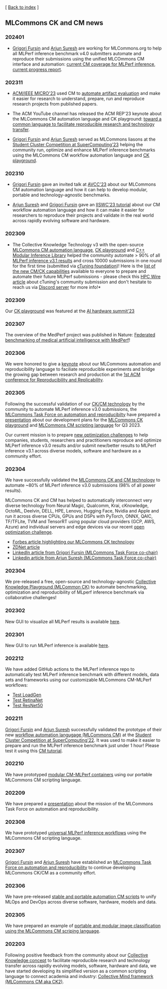 [ [Back to index](README.md) ]

## MLCommons CK and CM news

### 202401

* [Grigori Fursin](https://cKnowledge.org/gfursin) and [Arjun Suresh](https://www.linkedin.com/in/arjunsuresh)
  are working for MLCommons.org to help all MLPerf inference benchmark v4.0 submitters automate and reproduce their submissions
  using the unified MLCOmmons CM interface and automation: [current CM coverage for MLPerf inference](https://github.com/mlcommons/ck/issues/1052), 
  [current progress report](https://github.com/mlcommons/inference/issues/1559).


### 202311

* [ACM/IEEE MICRO'23](https://ctuning.org/ae/micro2023.html) used CM 
  to [automate artifact evaluation](https://github.com/ctuning/cm-reproduce-research-projects/tree/main/script) 
  and make it easier for research to understand, prepare, run and reproduce research projects
  from published papers.

* The ACM YouTube channel has released the ACM REP'23 keynote about the MLCommons CM automation language and CK playground:
  [toward a common language to facilitate reproducible research and technology transfer](https://youtu.be/_1f9i_Bzjmg?si=7XoXRtcU0rglRJr0).

* [Grigori Fursin](https://cKnowledge.org/gfursin) and [Arjun Suresh](https://www.linkedin.com/in/arjunsuresh)
  served as MLCommons liasons at the [Student Cluster Competition at SuperComputing'23](https://sc23.supercomputing.org/students/student-cluster-competition)
  helping the community run, optimize and enhance MLPerf inference benchmarks using the MLCommons CM workflow automation language
  and [CK playground](https://access.cKnowledge.org).

### 202310

* [Grigori Fursin](https://cKnowledge.org/gfursin) gave an invited talk at [AVCC'23](https://avcc.org/avcc2023) about our MLCommons CM automation language and how it can help 
  to develop modular, portable and technology-agnostic benchmarks.

* [Arjun Suresh](https://www.linkedin.com/in/arjunsuresh) and [Grigori Fursin](https://cKnowledge.org/gfursin) 
  gave an [IISWC'23 tutorial](https://iiswc.org/iiswc2023/#/program/) about our CM workflow automation language 
  and how it can make it easier for researchers to reproduce their projects and validate in the real world
  across rapidly evolving software and hardware.

### 202309

* The Collective Knowledge Technology v3 with the open-source [MLCommons CM automation language](https://doi.org/10.5281/zenodo.8105338),
  [CK playground](https://access.cknowledge.org) 
  and [C++ Modular Inference Library](https://cknowledge.org/mil)
  helped the community automate > 90% of all [MLPerf inference v3.1 results](https://mlcommons.org/en/news/mlperf-inference-storage-q323/) 
  and cross 10000 submissions in one round for the first time (submitted via [cTuning foundation](https://cTuning.org))!
  Here is the [list of the new CM/CK capabilities](docs/news-mlperf-v3.1.md) available to everyone 
  to prepare and automate their future MLPerf submissions - please check this [HPC Wire article](https://www.hpcwire.com/2023/09/13/mlperf-releases-latest-inference-results-and-new-storage-benchmark)
  about cTuning's community submission and don't hesitate to reach us via [Discord server](https://discord.gg/JjWNWXKxwT) for more info!*

### 202309

Our [CK playground](https://access.cKnowledge.org) was featured at the [AI hardware summit'23](https://aihwedgesummit.com/events/aihwedgesummit)

### 202307

The overview of the MedPerf project was published in Nature: 
[Federated benchmarking of medical artificial intelligence with MedPerf](https://www.nature.com/articles/s42256-023-00652-2)!

### 202306

We were honored to give a [keynote](https://doi.org/10.5281/zenodo.8105338) about our MLCommons automation and reproducibility language
to faciliate reproducible experiments and bridge the growing gap between research and production
at the [1st ACM conference for Reproducibility and Replicability](https://acm-rep.github.io/2023/keynotes).

### 202305

Following the successful validation of our [CK/CM technology](https://github.com/mlcommons/ck) by the community
to automate MLPerf inference v3.0 submissions, the [MLCommons Task Force on automation and reproducibilty](taskforce.md) 
have prepared a [presentation](https://doi.org/10.5281/zenodo.7871070) 
about our development plans for the [MLCommons CK playground](https://access.cKnowledge.org) 
and [MLCommons CM scripting language](../cm) for Q3 2023.

Our current mission is to prepare [new optimization challenges](../cm-mlops/challenge) 
to help companies, students, researchers and practitioners reproduce and optimize MLPerf
inference v3.0 results and/or submit new/better results to MLPerf
inference v3.1 across diverse models, software and hardware 
as a community effort.

### 202304

We have successfully validated the [MLCommons CK and CM technology](https://github.com/mlcommons/ck) 
to automate ~80% of MLPerf inference v3.0 submissions (98% of all power results).

MLCommons CK and CM has helped to automatically interconnect very diverse technology 
from Neural Magic, Qualcomm, Krai, cKnowledge, OctoML, Deelvin, DELL, HPE, Lenovo, Hugging Face, Nvidia and Apple 
and run it across diverse CPUs, GPUs and DSPs with PyTorch, 
ONNX, QAIC, TF/TFLite, TVM and TensorRT using popular cloud providers (GCP, AWS, Azure) and individual servers and edge devices 
via our recent [open optimization challenge](https://access.cknowledge.org/playground/?action=challenges&name=optimize-mlperf-inference-v3.0-2023).

* [Forbes article highlighting our MLCommons CK technology](https://www.forbes.com/sites/karlfreund/2023/04/05/nvidia-performance-trounces-all-competitors-who-have-the-guts-to-submit-to-mlperf-inference-30/?sh=3c38d2866676)
* [ZDNet article](https://www.zdnet.com/article/nvidia-dell-qualcomm-speed-up-ai-results-in-latest-benchmark-tests)
* [LinkedIn article from Grigori Fursin (MLCommons Task Force co-chair)](https://www.linkedin.com/pulse/announcing-my-new-project-reproducible-optimization-co-design-fursin)
* [Linkedin article from Arjun Suresh (MLCommons Task Force co-chair)](https://www.linkedin.com/posts/arjunsuresh_nvidia-performance-trounces-all-competitors-activity-7049500972275929088-nnnx?utm_source=share&utm_medium=member_desktop)


### 202304

We pre-released a free, open-source and technology-agnostic [Collective Knowledge Playground (MLCommon CK)](https://x.cKnowledge.org)
to automate benchmarking, optimization and reproducibility of MLperf inference benchmark via collaborative challenges!

### 202302

New GUI to visualize all MLPerf results is available [here](https://cknowledge.org/cm-gui-graph).

### 202301

New GUI to run MLPerf inference is available [here](https://cknowledge.org/mlperf-inference-gui).

### 202212

We have added GitHub actions to the MLPerf inference repo to automatically
test MLPerf inference benchmark with different models, data sets and
frameworks using our customizable MLCommons CM-MLPerf workflows:

* [Test LoadGen](https://github.com/mlcommons/inference/blob/master/.github/workflows/test-loadgen.yml)
* [Test RetinaNet](https://github.com/mlcommons/inference/blob/master/.github/workflows/test-retinanet.yml)
* [Test ResNet50](https://github.com/mlcommons/inference/blob/master/.github/workflows/test-resnet50.yml)

### 202211

[Grigori Fursin](https://cKnowledge.org/gfursin) and [Arjun Suresh](https://www.linkedin.com/in/arjunsuresh) 
successfully validated the prototype of  their new [workflow automation langugage (MLCommons CM)](https://github.com/mlcommons/ck/tree/master/cm) 
at the [Student Cluster Competition at SuperComputing'22](https://studentclustercompetition.us/2022/index.html).
It was used to make it easier to prepare and run the MLPerf inference benchmark just under 1 hour!
Please test it using this [CM tutorial](https://github.com/mlcommons/ck/blob/master/docs/tutorials/sc22-scc-mlperf.md).


### 202210

We have prototyped [modular CM-MLPerf containers](../docker) 
using our portable MLCommons CM scripting language.

### 202209

We have prepared a [presentation](https://doi.org/10.5281/zenodo.7143424) 
about the mission of the MLCommons Task Force on automation and reproducibility.

### 202308

We have prototyped [universal MLPerf inference workflows](../cm-mlops/script/app-mlperf-inference)
using the MLCommons CM scripting language.

### 202307

[Grigori Fursin](https://cKnowledge.org/gfursin) 
and [Arjun Suresh](https://www.linkedin.com/in/arjunsuresh) have established an 
[MLCommons Task Force on automation and reproducibility](taskforce.md)
to continue developing MLCommons CK/CM as a community effort.

### 202306     

We have pre-released [stable and portable automation CM scripts](https://github.com/mlcommons/ck/tree/master/cm-mlops/script) 
to unify MLOps and DevOps across diverse software, hardware, models and data.

### 202305

We have prepared an example of [portable and modular image classification using the MLCommons CM scriping language](tutorials/modular-image-classification.md).

### 202203

Following positive feedback from the community about our [Collective Knowledge concept](https://www.youtube.com/watch?v=7zpeIVwICa4) 
to facilitate reproducible research and technology transfer across rapidly evolving models, software, hardware and data,
we have started developing its simplified version as a common scripting language to connect academia and industry:
[Collective Mind framework (MLCommons CM aka CK2)](https://github.com/mlcommons/ck/tree/master/cm).

